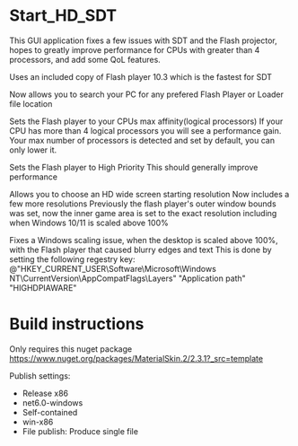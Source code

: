 # Start_HD_SDT
 
This GUI application fixes a few issues with SDT and the Flash projector, hopes to greatly improve performance for CPUs with greater than 4 processors, and add some QoL features.

Uses an included copy of Flash player 10.3 which is the fastest for SDT

Now allows you to search your PC for any prefered Flash Player or Loader file location

Sets the Flash player to your CPUs max affinity(logical processors)
If your CPU has more than 4 logical processors you will see a performance gain. Your max number of processors is detected and set by default, you can only lower it.

Sets the Flash player to High Priority
This should generally improve performance

Allows you to choose an HD wide screen starting resolution
Now includes a few more resolutions
Previously the flash player's outer window bounds was set, now the inner game area is set to the exact resolution including when Windows 10/11 is scaled above 100%

Fixes a Windows scaling issue, when the desktop is scaled above 100%, with the Flash player that caused blurry edges and text
This is done by setting the following regestry key: @"HKEY_CURRENT_USER\Software\Microsoft\Windows NT\CurrentVersion\AppCompatFlags\Layers" "Application path" "HIGHDPIAWARE"

# Build instructions

Only requires this nuget package
https://www.nuget.org/packages/MaterialSkin.2/2.3.1?_src=template

Publish settings:
- Release x86
- net6.0-windows
- Self-contained
- win-x86
- File publish: Produce single file
